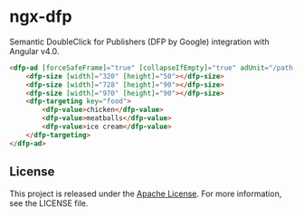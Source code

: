 # ngx-dfp

Semantic DoubleClick for Publishers (DFP by Google) integration with Angular v4.0.

```HTML
<dfp-ad [forceSafeFrame]="true" [collapseIfEmpty]="true" adUnit="/path-to-my/ad-unit" responsive refresh="6s" (afterRefresh)="refreshed($event)">
    <dfp-size [width]="320" [height]="50"></dfp-size>
    <dfp-size [width]="728" [height]="90"></dfp-size>
    <dfp-size [width]="970" [height]="90"></dfp-size>
    <dfp-targeting key="food">
        <dfp-value>chicken</dfp-value>
        <dfp-value>meatballs</dfp-value>
        <dfp-value>ice cream</dfp-value>
    </dfp-targeting>
</dfp-ad>
```

## License

This project is released under the [Apache
License](https://www.apache.org/licenses/LICENSE-2.0). For more information, see
the LICENSE file.

